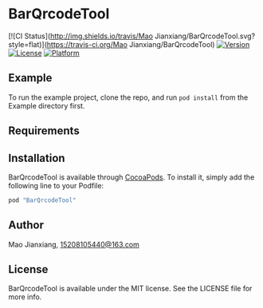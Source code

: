 # BarQrcodeTool

[![CI Status](http://img.shields.io/travis/Mao Jianxiang/BarQrcodeTool.svg?style=flat)](https://travis-ci.org/Mao Jianxiang/BarQrcodeTool)
[![Version](https://img.shields.io/cocoapods/v/BarQrcodeTool.svg?style=flat)](http://cocoapods.org/pods/BarQrcodeTool)
[![License](https://img.shields.io/cocoapods/l/BarQrcodeTool.svg?style=flat)](http://cocoapods.org/pods/BarQrcodeTool)
[![Platform](https://img.shields.io/cocoapods/p/BarQrcodeTool.svg?style=flat)](http://cocoapods.org/pods/BarQrcodeTool)

## Example

To run the example project, clone the repo, and run `pod install` from the Example directory first.

## Requirements

## Installation

BarQrcodeTool is available through [CocoaPods](http://cocoapods.org). To install
it, simply add the following line to your Podfile:

```ruby
pod "BarQrcodeTool"
```

## Author

Mao Jianxiang, 15208105440@163.com

## License

BarQrcodeTool is available under the MIT license. See the LICENSE file for more info.
